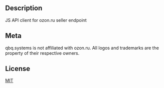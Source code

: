 ## Description

JS API client for ozon.ru seller endpoint

## Meta

qbq.systems is not affiliated with ozon.ru. All logos and trademarks are the property of their respective owners.

## License

[MIT](./LICENSE)
